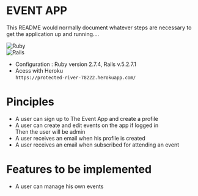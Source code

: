 # EVENT APP  

This README would normally document whatever steps are necessary to get the
application up and running....

![Ruby](https://img.shields.io/badge/ruby-%23CC342D.svg?style=for-the-badge&logo=ruby&logoColor=white)  
![Rails](https://img.shields.io/badge/rails-%23CC0000.svg?style=for-the-badge&logo=ruby-on-rails&logoColor=white) 

* Configuration : Ruby version 2.7.4, Rails v.5.2.7.1  
* Acess with Heroku  
 `https://protected-river-78222.herokuapp.com/`


# Pinciples

* A user can sign up to The Event App and create a profile
* A user can create and edit events on the app if logged in  
   Then the user will be admin
* A user receives an email when his profile is created
* A user receives an email when subscribed for attending an event


# Features to be implemented

* A user can manage his own events
